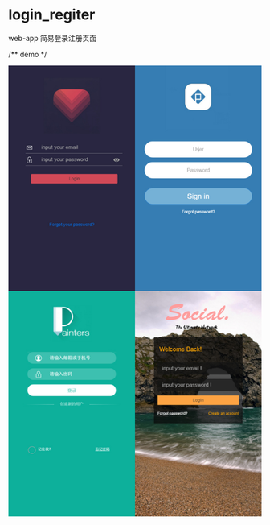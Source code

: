 # login_regiter
web-app 简易登录注册页面

/**
demo
*/

![index image](https://github.com/2b0x/login_regiter/blob/master/demo.jpg)
